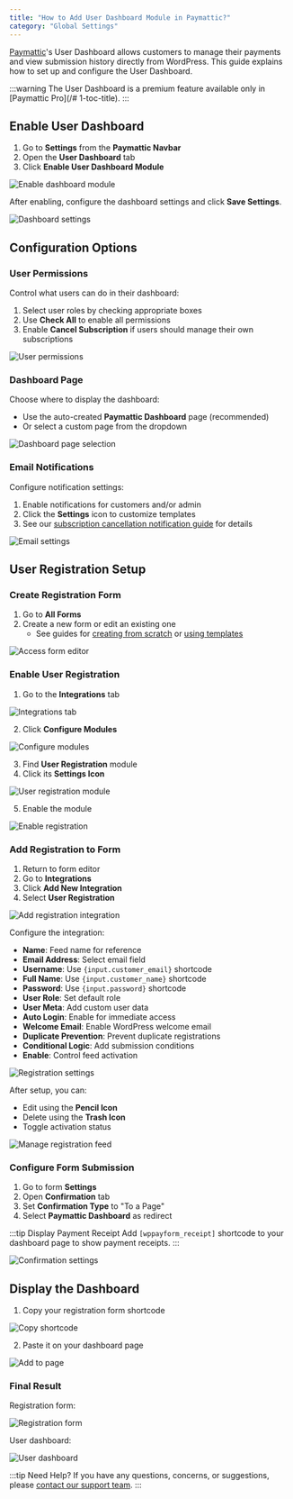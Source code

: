 ```yaml
---
title: "How to Add User Dashboard Module in Paymattic?"
category: "Global Settings"
---
```


[Paymattic](https://paymattic.com/)'s User Dashboard allows customers to manage their payments and view submission history directly from WordPress. This guide explains how to set up and configure the User Dashboard.

:::warning
The User Dashboard is a premium feature available only in [Paymattic Pro](/# 1-toc-title).
:::

## Enable User Dashboard

1. Go to **Settings** from the **Paymattic Navbar**
2. Open the **User Dashboard** tab
3. Click **Enable User Dashboard Module**

![Enable dashboard module](/images/global-settings/how-to-add-user-dashboard-module-in-paymattic/Enable-User-Dashbaord-Module-button.png)

After enabling, configure the dashboard settings and click **Save Settings**.

![Dashboard settings](/images/global-settings/how-to-add-user-dashboard-module-in-paymattic/User-dashboard-settings-page-scaled.webp)

## Configuration Options

### User Permissions

Control what users can do in their dashboard:

1. Select user roles by checking appropriate boxes
2. Use **Check All** to enable all permissions
3. Enable **Cancel Subscription** if users should manage their own subscriptions

![User permissions](/images/global-settings/how-to-add-user-dashboard-module-in-paymattic/Paymattic-user.webp)

### Dashboard Page

Choose where to display the dashboard:

- Use the auto-created **Paymattic Dashboard** page (recommended)
- Or select a custom page from the dropdown

![Dashboard page selection](/images/global-settings/how-to-add-user-dashboard-module-in-paymattic/User-Dashboard-Page-1.webp)

### Email Notifications

Configure notification settings:

1. Enable notifications for customers and/or admin
2. Click the **Settings** icon to customize templates
3. See our [subscription cancellation notification guide](/how-to-enable-email-notification-for-subscription-cancel) for details

![Email settings](/images/global-settings/how-to-add-user-dashboard-module-in-paymattic/Email-Notification-Settings.webp)

## User Registration Setup

### Create Registration Form

1. Go to **All Forms**
2. Create a new form or edit an existing one
   - See guides for [creating from scratch](/how-to-create-a-form-from-scratch-with-paymattic) or [using templates](/simple-form-templates)

![Access form editor](/images/global-settings/how-to-add-user-dashboard-module-in-paymattic/Open-desired-forms-scaled.webp)

### Enable User Registration

1. Go to the **Integrations** tab

![Integrations tab](/images/global-settings/how-to-add-user-dashboard-module-in-paymattic/Integration-tab.webp)

2. Click **Configure Modules**

![Configure modules](/images/global-settings/how-to-add-user-dashboard-module-in-paymattic/Configure-Modules-button-scaled.webp)

3. Find **User Registration** module
4. Click its **Settings Icon**

![User registration module](/images/global-settings/how-to-add-user-dashboard-module-in-paymattic/Wp-User-Registration-module-1-scaled.webp)

5. Enable the module

![Enable registration](/images/global-settings/how-to-add-user-dashboard-module-in-paymattic/Enable-User-registration-module-scaled.webp)

### Add Registration to Form

1. Return to form editor
2. Go to **Integrations**
3. Click **Add New Integration**
4. Select **User Registration**

![Add registration integration](/images/global-settings/how-to-add-user-dashboard-module-in-paymattic/Add-new-integration-drop-down-scaled.webp)

Configure the integration:

- **Name**: Feed name for reference
- **Email Address**: Select email field
- **Username**: Use `{input.customer_email}` shortcode
- **Full Name**: Use `{input.customer_name}` shortcode
- **Password**: Use `{input.password}` shortcode
- **User Role**: Set default role
- **User Meta**: Add custom user data
- **Auto Login**: Enable for immediate access
- **Welcome Email**: Enable WordPress welcome email
- **Duplicate Prevention**: Prevent duplicate registrations
- **Conditional Logic**: Add submission conditions
- **Enable**: Control feed activation

![Registration settings](/images/global-settings/how-to-add-user-dashboard-module-in-paymattic/Add-new-user-registration-integration-feed-Popup-page.webp)

After setup, you can:
- Edit using the **Pencil Icon**
- Delete using the **Trash Icon**
- Toggle activation status

![Manage registration feed](/images/global-settings/how-to-add-user-dashboard-module-in-paymattic/Wp-user-registration-feed-integrated-scaled.webp)

### Configure Form Submission

1. Go to form **Settings**
2. Open **Confirmation** tab
3. Set **Confirmation Type** to "To a Page"
4. Select **Paymattic Dashboard** as redirect

:::tip Display Payment Receipt
Add `[wppayform_receipt]` shortcode to your dashboard page to show payment receipts.
:::

![Confirmation settings](/images/global-settings/how-to-add-user-dashboard-module-in-paymattic/Confirmation-Settings-scaled.webp)

## Display the Dashboard

1. Copy your registration form shortcode

![Copy shortcode](/images/global-settings/how-to-add-user-dashboard-module-in-paymattic/Copy-the-chortcode-of-the-desired-form-scaled.webp)

2. Paste it on your dashboard page

![Add to page](/images/global-settings/how-to-add-user-dashboard-module-in-paymattic/Paste-the-shortcode-on-Paymattic-Dashboard-Page-scaled.webp)

### Final Result

Registration form:

![Registration form](/images/global-settings/how-to-add-user-dashboard-module-in-paymattic/Preview-of-User-Registration-Form.webp)

User dashboard:

![User dashboard](/images/global-settings/how-to-add-user-dashboard-module-in-paymattic/Preview-of-User-Dashboard.webp)

:::tip Need Help?
If you have any questions, concerns, or suggestions, please [contact our support team](https://wpmanageninja.com/support-tickets/).
:::